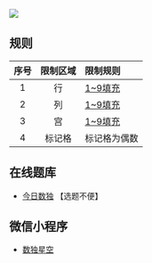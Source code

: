 ![](https://cn.sudoku.today/pic/02/even40/38088_105616.png)

## 规则
| 序号 | 限制区域 | 限制规则 |
| :---: | :---: | :--- |
| 1 | 行 | [1~9填充] |
| 2 | 列 | [1~9填充] |
| 3 | 宫 | [1~9填充] |
| 4 | 标记格 | 标记格为偶数 |

## 在线题库
- [今日数独](https://cn.sudoku.today/g-even-sudoku/) 【选题不便】

## 微信小程序
- [数独星空](#小程序://数独星空/TYOXr9SLNGQlDmx)

[1~9填充]: ../../../../rules.md#1~9填充